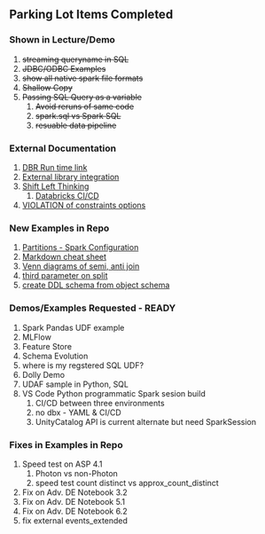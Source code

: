 ## Parking Lot Items Completed

### Shown in Lecture/Demo
1. ~~streaming queryname in SQL~~
1. ~~JDBC/ODBC Examples~~
1. ~~show all native spark file formats~~
1. ~~Shallow Copy~~
1. ~~Passing SQL Query as a variable~~
    1. ~~Avoid reruns of same code~~
    1. ~~spark.sql vs Spark SQL~~
    1. ~~resuable data pipeline~~
### External Documentation    
1. [DBR Run time link](https://docs.databricks.com/release-notes/runtime/releases.html)
1. [External library integration](https://docs.databricks.com/libraries/index.html)
1. [Shift Left Thinking](https://www.stickyminds.com/sites/default/files/shared/2018-12-10%20ArthurHicken%20The%20Shift-Left%20Approach%20to%20Software%20Testing%20image3.png)
    1. [Databricks CI/CD](https://docs.databricks.com/dev-tools/ci-cd/ci-cd-jenkins.html)
1. [VIOLATION of constraints options](https://docs.databricks.com/delta-live-tables/sql-ref.html)
### New Examples in Repo
1. [Partitions - Spark Configuration](https://github.com/hekaplex/Databricks-Gainwell/blob/master/Parking-Lot-Items/Parking%20Lot.py)
1. [Markdown cheat sheet](https://github.com/hekaplex/Databricks-Gainswell/Parking-Lot-Items/Markdown-Examples.MD )
1. [Venn diagrams of semi, anti join](https://github.com/hekaplex/Databricks-Gainwell/blob/master/Parking-Lot-Items/Parking%20Lot.py)
1. [third parameter on split](https://github.com/hekaplex/Databricks-Gainwell/blob/master/Parking-Lot-Items/Parking%20Lot.py)
1. [create DDL schema from object schema](https://github.com/hekaplex/Databricks-Gainwell/blob/master/Parking-Lot-Items/Parking%20Lot.py)

### Demos/Examples Requested - READY
1. Spark Pandas UDF example
1. MLFlow
1. Feature Store
1. Schema Evolution
1. where is my regstered SQL UDF?
1. Dolly Demo
1. UDAF sample in Python, SQL
1. VS Code Python programmatic Spark sesion build
    1. CI/CD between three environments
    1. no dbx - YAML & CI/CD
    1. UnityCatalog API is current alternate but need SparkSession
### Fixes in Examples in Repo
1. Speed test on ASP 4.1
    1. Photon vs non-Photon
    1. speed test count distinct vs approx_count_distinct
1. Fix on Adv. DE Notebook 3.2
1. Fix on Adv. DE Notebook 5.1
1. Fix on Adv. DE Notebook 6.2
1. fix external events_extended